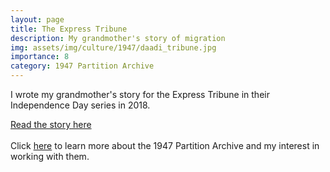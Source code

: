 ```yaml
---
layout: page
title: The Express Tribune
description: My grandmother's story of migration
img: assets/img/culture/1947/daadi_tribune.jpg
importance: 8
category: 1947 Partition Archive
---
```

I wrote my grandmother's story for the Express Tribune in their Independence Day series in 2018.

<div class="row">
    <div class="col-sm-12 mt-3 mt-md-0">
        <a class="btn" href="https://tribune.com.pk/story/1780639/streams-filled-bodies-grandmother-remembers-partition">Read the story here</a>
    </div>
</div>

<br>
Click <a href="/culture/1947_info/">here</a> to learn more about the 1947 Partition Archive and my interest in working with them. 
